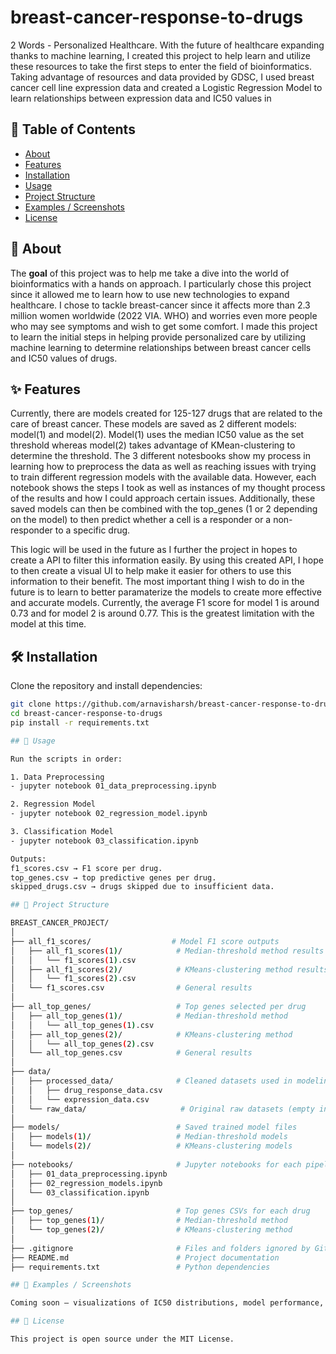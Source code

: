 # breast-cancer-response-to-drugs

2 Words - Personalized Healthcare. With the future of healthcare expanding thanks to machine learning, I created this project to help learn and utilize these resources to take the first steps to enter the field of bioinformatics. Taking advantage of resources and data provided by GDSC, I used breast cancer cell line expression data and created a Logistic Regression Model to learn relationships between expression data and IC50 values in 

## 📖 Table of Contents

- [About](#about)
- [Features](#features)
- [Installation](#installation)
- [Usage](#usage)
- [Project Structure](#project-structure)
- [Examples / Screenshots](#examples--screenshots)
- [License](#license)

## 🧠 About

The **goal** of this project was to help me take a dive into the world of bioinformatics with a hands on approach. I particularly chose this project since it allowed me to learn how to use new technologies to expand healthcare. I chose to tackle breast-cancer since it affects more than 2.3 million women worldwide (2022 VIA. WHO) and worries even more people who may see symptoms and wish to get some comfort. I made this project to learn the initial steps in helping provide personalized care by utilizing machine learning to determine relationships between breast cancer cells and IC50 values of drugs.

## ✨ Features

Currently, there are models created for 125-127 drugs that are related to the care of breast cancer. These models are saved as 2 different models: model(1) and model(2). Model(1) uses the median IC50 value as the set threshold whereas model(2) takes advantage of KMean-clustering to determine the threshold. The 3 different notesbooks show my process in learning how to preprocess the data as well as reaching issues with trying to train different regression models with the available data. However, each notebook shows the steps I took as well as instances of my thought process of the results and how I could approach certain issues. Additionally, these saved models can then be combined with the top_genes (1 or 2 depending on the model) to then predict whether a cell is a responder or a non-responder to a specific drug.

This logic will be used in the future as I further the project in hopes to create a API to filter this information easily. By using this created API, I hope to then create a visual UI to help make it easier for others to use this information to their benefit. The most important thing I wish to do in the future is to learn to better paramaterize the models to create more effective and accurate models. Currently, the average F1 score for model 1 is around 0.73 and for model 2 is around 0.77. This is the greatest limitation with the model at this time.

## 🛠️ Installation

Clone the repository and install dependencies:

```bash
git clone https://github.com/arnavisharsh/breast-cancer-response-to-drugs.git
cd breast-cancer-response-to-drugs
pip install -r requirements.txt

## 🚀 Usage

Run the scripts in order:

1. Data Preprocessing
- jupyter notebook 01_data_preprocessing.ipynb

2. Regression Model
- jupyter notebook 02_regression_model.ipynb

3. Classification Model
- jupyter notebook 03_classification.ipynb

Outputs:
f1_scores.csv → F1 score per drug.
top_genes.csv → top predictive genes per drug.
skipped_drugs.csv → drugs skipped due to insufficient data.

## 📂 Project Structure

BREAST_CANCER_PROJECT/
│
├── all_f1_scores/                  # Model F1 score outputs
│   ├── all_f1_scores(1)/            # Median-threshold method results
│   │   └── f1_scores(1).csv
│   ├── all_f1_scores(2)/            # KMeans-clustering method results
│   │   └── f1_scores(2).csv
│   └── f1_scores.csv                # General results
│
├── all_top_genes/                   # Top genes selected per drug
│   ├── all_top_genes(1)/            # Median-threshold method
│   │   └── all_top_genes(1).csv
│   ├── all_top_genes(2)/            # KMeans-clustering method
│   │   └── all_top_genes(2).csv
│   └── all_top_genes.csv            # General results
│
├── data/
│   ├── processed_data/              # Cleaned datasets used in modeling
│   │   ├── drug_response_data.csv
│   │   └── expression_data.csv
│   └── raw_data/                     # Original raw datasets (empty in screenshot)
│
├── models/                          # Saved trained model files
│   ├── models(1)/                   # Median-threshold models
│   └── models(2)/                   # KMeans-clustering models
│
├── notebooks/                       # Jupyter notebooks for each pipeline step
│   ├── 01_data_preprocessing.ipynb
│   ├── 02_regression_models.ipynb
│   └── 03_classification.ipynb
│
├── top_genes/                       # Top genes CSVs for each drug
│   ├── top_genes(1)/                # Median-threshold method
│   └── top_genes(2)/                # KMeans-clustering method
│
├── .gitignore                       # Files and folders ignored by Git
├── README.md                        # Project documentation
├── requirements.txt                 # Python dependencies

## 📸 Examples / Screenshots

Coming soon — visualizations of IC50 distributions, model performance, and gene importance.

## 📜 License

This project is open source under the MIT License.